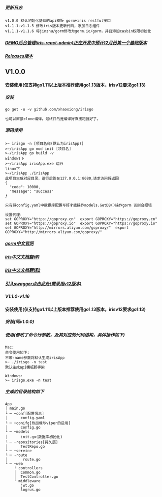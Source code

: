 ##### 更新日志
```
v1.0.0 默认初始化基础的api模板 gorm+iris restful接口
v1.1.1-v1.1.5 修改iris版本更新代码，添加日志组件
v1.1.1-v1.1.6 将jinzhu/gorm修改为gorm.io/gorm，并且添加casbin权限初始化
```

##### <a href="#">DEMO后台管理(iris-react-admin)正在开发中预计12月份第一个基础版本</a> 
##### <a href="https://github.com/xhaoxiong/irisgo/releases">Releases版本</a>

## V1.0.0
#### 安装使用(仅支持go1.11以上版本推荐使用go1.13版本，irisv12要求go1.13)
##### 安装
```
go get -u -v github.com/xhaoxiong/irisgo

也可以直接clone编译，最终目的是编译好直接跑就好了。
```
##### 源码使用
```
>~ irisgo -n [项目名称(默认为irisApp)] 
>~/irisApp go mod init [项目名]
>~/irisApp go build -v
windows下
>~/irisApp irisApp.exe 运行
linux下
>~/irisApp ./irisApp 
此项目生成对应目录，运行后跑在127.0.0.1:8080,请求访问将返回
{
  "code": 10000,
  "message": "success"
}

只有将config.yaml中数据库配置写好才能操作models.GetDB()操作gorm 否则会报错

设置代理:
set GOPROXY="https://goproxy.cn"  export GOPROXY="https://goproxy.cn"
set GOPROXY="https://goproxy.io"  export GOPROXY="https://goproxy.io"
set GOPROXY="http://mirrors.aliyun.com/goproxy/"  export GOPROXY="http://mirrors.aliyun.com/goproxy/"
```
##### <a href="https://gorm.io/zh_CN/docs/">gorm中文官网</a>
##### <a href="https://learnku.com/docs/iris-go/10">iris中文文档翻译1</a>
##### <a href="https://www.studyiris.com/doc/index.html">iris中文文档翻译2</a>
#####  <a href="https://github.com/iris-contrib/swagger">引入swagger点击此处(需采用v12版本)</a>

##### V1.1.0-v1.16
#### 安装使用(仅支持go1.11以上版本推荐使用go1.13版本，irisv12要求go1.13)
##### 安装(同v1.0.0)
##### 使用(修改了命令行参数，及其对应的代码结构，具体操作如下)
```
Mac: 
命令使用如下:
不带-name参数将默认生成irisApp
>~ ./irisgo -n test
默认生成api模板脚手架

Windows:
>~ irisgo.exe -n test 

```


##### 生成的目录结构如下

```
App
│ main.go
└ ─ ─conf[配置信息]
│      config.yaml 
└ ─ ─conifg[热加载与viper的启用]
│      config.go
└ ─ ─models
│      init.go(数据库初始化)
└ ─ ─repositories[持久层]
│      TestRepo.go
└ ─ ─service
└ ─ -route
│    	route.go
└ ─ ─web
    └ controllers
    │  Common.go
    │  TestController.go
    └ middleware
       jwt.go
       logrus.go

```


